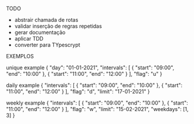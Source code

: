 TODO
- abstrair chamada de rotas
- validar inserção de regras repetidas
- gerar documentação
- aplicar TDD
- converter para TYpescrypt

EXEMPLOS

unique example
{
    "day": "01-01-2021",
    "intervals": [
        {
            "start": "09:00",
            "end": "10:00"
        },
        {
            "start": "11:00",
            "end": "12:00"
        }
    ],
    "flag": "u"
}

daily example
{
    "intervals": [
        {
            "start": "09:00",
            "end": "10:00"
        },
        {
            "start": "11:00",
            "end": "12:00"
        }
    ],
    "flag": "d",
    "limit": "17-01-2021"
}

weekly example
{
    "intervals": [
        {
            "start": "09:00",
            "end": "10:00"
        },
        {
            "start": "11:00",
            "end": "12:00"
        }
    ],
    "flag": "w",
    "limit": "15-02-2021",
    "weekdays": [1, 3]
}